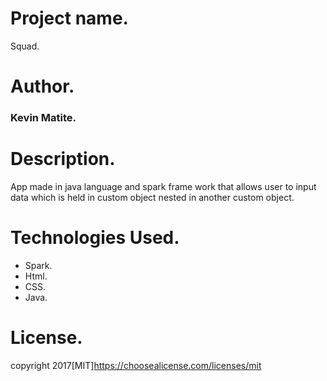 # Project name.
Squad.
# Author.
### Kevin Matite.
# Description.
App made in java language and spark frame work that allows user to input data which is held in custom object nested in another custom object.
# Technologies Used.
* Spark.
* Html.
* CSS.
* Java.
# License.
copyright 2017[MIT]https://choosealicense.com/licenses/mit
